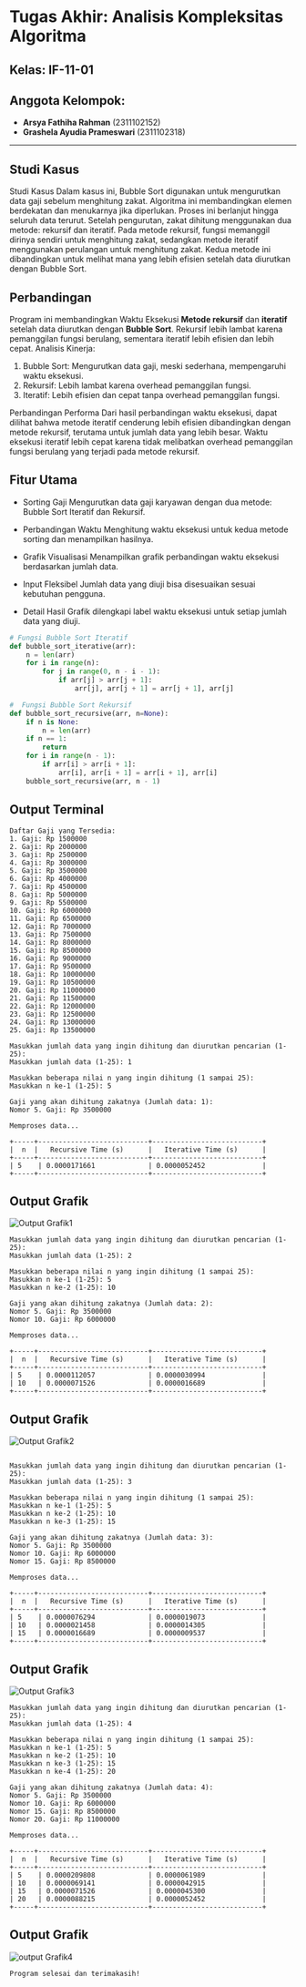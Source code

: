 
# Tugas Akhir: Analisis Kompleksitas Algoritma

## Kelas: IF-11-01

## Anggota Kelompok:
- **Arsya Fathiha Rahman** (2311102152)
- **Grashela Ayudia Prameswari** (2311102318)

---

## Studi Kasus
Studi Kasus Dalam kasus ini, Bubble Sort digunakan untuk mengurutkan data gaji sebelum menghitung zakat. Algoritma ini membandingkan elemen berdekatan dan menukarnya jika diperlukan. Proses ini berlanjut hingga seluruh data terurut. Setelah pengurutan, zakat dihitung menggunakan dua metode: rekursif dan iteratif. Pada metode rekursif, fungsi memanggil dirinya sendiri untuk menghitung zakat, sedangkan metode iteratif menggunakan perulangan untuk menghitung zakat. Kedua metode ini dibandingkan untuk melihat mana yang lebih efisien setelah data diurutkan dengan Bubble Sort.



## Perbandingan 

Program ini membandingkan Waktu Eksekusi **Metode rekursif** dan **iteratif** setelah data diurutkan dengan **Bubble Sort**. Rekursif lebih lambat karena pemanggilan fungsi berulang, sementara iteratif lebih efisien dan lebih cepat. 
Analisis Kinerja: 
1. Bubble Sort: Mengurutkan data gaji, meski sederhana, mempengaruhi waktu eksekusi. 
2. Rekursif: Lebih lambat karena overhead pemanggilan fungsi. 
3. Iteratif: Lebih efisien dan cepat tanpa overhead pemanggilan fungsi.

Perbandingan Performa Dari hasil perbandingan waktu eksekusi, dapat dilihat bahwa metode iteratif cenderung lebih efisien dibandingkan dengan metode rekursif, terutama untuk jumlah data yang lebih besar. Waktu eksekusi iteratif lebih cepat karena tidak melibatkan overhead pemanggilan fungsi berulang yang terjadi pada metode rekursif.

## Fitur Utama
- Sorting Gaji
Mengurutkan data gaji karyawan dengan dua metode: Bubble Sort Iteratif dan Rekursif.

- Perbandingan Waktu
Menghitung waktu eksekusi untuk kedua metode sorting dan menampilkan hasilnya.

- Grafik Visualisasi
Menampilkan grafik perbandingan waktu eksekusi berdasarkan jumlah data.

- Input Fleksibel
Jumlah data yang diuji bisa disesuaikan sesuai kebutuhan pengguna.

- Detail Hasil
Grafik dilengkapi label waktu eksekusi untuk setiap jumlah data yang diuji.

```python
# Fungsi Bubble Sort Iteratif
def bubble_sort_iterative(arr):
    n = len(arr)
    for i in range(n):
        for j in range(0, n - i - 1):
            if arr[j] > arr[j + 1]:
                arr[j], arr[j + 1] = arr[j + 1], arr[j]

#  Fungsi Bubble Sort Rekursif
def bubble_sort_recursive(arr, n=None):
    if n is None:
        n = len(arr)
    if n == 1:
        return
    for i in range(n - 1):
        if arr[i] > arr[i + 1]:
            arr[i], arr[i + 1] = arr[i + 1], arr[i]
    bubble_sort_recursive(arr, n - 1)
```

## Output Terminal

```plaintext
Daftar Gaji yang Tersedia:
1. Gaji: Rp 1500000
2. Gaji: Rp 2000000
3. Gaji: Rp 2500000
4. Gaji: Rp 3000000
5. Gaji: Rp 3500000
6. Gaji: Rp 4000000
7. Gaji: Rp 4500000
8. Gaji: Rp 5000000
9. Gaji: Rp 5500000
10. Gaji: Rp 6000000
11. Gaji: Rp 6500000
12. Gaji: Rp 7000000
13. Gaji: Rp 7500000
14. Gaji: Rp 8000000
15. Gaji: Rp 8500000
16. Gaji: Rp 9000000
17. Gaji: Rp 9500000
18. Gaji: Rp 10000000
19. Gaji: Rp 10500000
20. Gaji: Rp 11000000
21. Gaji: Rp 11500000
22. Gaji: Rp 12000000
23. Gaji: Rp 12500000
24. Gaji: Rp 13000000
25. Gaji: Rp 13500000

Masukkan jumlah data yang ingin dihitung dan diurutkan pencarian (1-25):
Masukkan jumlah data (1-25): 1

Masukkan beberapa nilai n yang ingin dihitung (1 sampai 25):
Masukkan n ke-1 (1-25): 5

Gaji yang akan dihitung zakatnya (Jumlah data: 1):
Nomor 5. Gaji: Rp 3500000

Memproses data...

+-----+---------------------------+---------------------------+
|  n  |   Recursive Time (s)      |   Iterative Time (s)      |
+-----+---------------------------+---------------------------+
| 5    | 0.0000171661             | 0.0000052452              |
+-----+---------------------------+---------------------------+

```
## Output Grafik
![Output Grafik1](https://github.com/arsyafarahman123/Tugas-Besar-Program-Zakat-Penghasilan_IF-11-01_Analisis-Kompleksitas-Algoritma/blob/main/grafik1.png)

```plaintext
Masukkan jumlah data yang ingin dihitung dan diurutkan pencarian (1-25):
Masukkan jumlah data (1-25): 2

Masukkan beberapa nilai n yang ingin dihitung (1 sampai 25):
Masukkan n ke-1 (1-25): 5
Masukkan n ke-2 (1-25): 10

Gaji yang akan dihitung zakatnya (Jumlah data: 2):
Nomor 5. Gaji: Rp 3500000
Nomor 10. Gaji: Rp 6000000

Memproses data...

+-----+---------------------------+---------------------------+
|  n  |   Recursive Time (s)      |   Iterative Time (s)      |
+-----+---------------------------+---------------------------+
| 5    | 0.0000112057             | 0.0000030994              |
| 10   | 0.0000071526             | 0.0000016689              |
+-----+---------------------------+---------------------------+

```
## Output Grafik
![Output Grafik2](https://github.com/arsyafarahman123/Tugas-Besar-Program-Zakat-Penghasilan_IF-11-01_Analisis-Kompleksitas-Algoritma/blob/main/grafik2.png)

```plaintext

Masukkan jumlah data yang ingin dihitung dan diurutkan pencarian (1-25):
Masukkan jumlah data (1-25): 3

Masukkan beberapa nilai n yang ingin dihitung (1 sampai 25):
Masukkan n ke-1 (1-25): 5
Masukkan n ke-2 (1-25): 10
Masukkan n ke-3 (1-25): 15

Gaji yang akan dihitung zakatnya (Jumlah data: 3):
Nomor 5. Gaji: Rp 3500000
Nomor 10. Gaji: Rp 6000000
Nomor 15. Gaji: Rp 8500000

Memproses data...

+-----+---------------------------+---------------------------+
|  n  |   Recursive Time (s)      |   Iterative Time (s)      |
+-----+---------------------------+---------------------------+
| 5    | 0.0000076294             | 0.0000019073              |
| 10   | 0.0000021458             | 0.0000014305              |
| 15   | 0.0000016689             | 0.0000009537              |
+-----+---------------------------+---------------------------+
```
## Output Grafik
![Output Grafik3](https://github.com/arsyafarahman123/Tugas-Besar-Program-Zakat-Penghasilan_IF-11-01_Analisis-Kompleksitas-Algoritma/blob/main/grafik3.png)

```plaintext
Masukkan jumlah data yang ingin dihitung dan diurutkan pencarian (1-25):
Masukkan jumlah data (1-25): 4

Masukkan beberapa nilai n yang ingin dihitung (1 sampai 25):
Masukkan n ke-1 (1-25): 5
Masukkan n ke-2 (1-25): 10
Masukkan n ke-3 (1-25): 15
Masukkan n ke-4 (1-25): 20

Gaji yang akan dihitung zakatnya (Jumlah data: 4):
Nomor 5. Gaji: Rp 3500000
Nomor 10. Gaji: Rp 6000000
Nomor 15. Gaji: Rp 8500000
Nomor 20. Gaji: Rp 11000000

Memproses data...

+-----+---------------------------+---------------------------+
|  n  |   Recursive Time (s)      |   Iterative Time (s)      |
+-----+---------------------------+---------------------------+
| 5    | 0.0000209808             | 0.0000061989              |
| 10   | 0.0000069141             | 0.0000042915              |
| 15   | 0.0000071526             | 0.0000045300              |
| 20   | 0.0000088215             | 0.0000052452              |
+-----+---------------------------+---------------------------+
```
## Output Grafik
![output Grafik4](https://github.com/arsyafarahman123/Tugas-Besar-Program-Zakat-Penghasilan_IF-11-01_Analisis-Kompleksitas-Algoritma/blob/main/grafik4.png)



```plaintext
Program selesai dan terimakasih!
```


